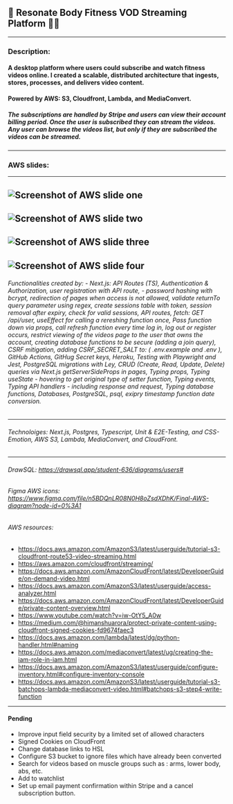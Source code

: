 ## 🍑 Resonate Body Fitness VOD Streaming Platform 💪🏽
______________________________________________________
### Description:  

#### A desktop platform where users could subscribe and watch fitness videos online. I created a scalable, distributed architecture that ingests, stores, processes, and delivers video content.
#### Powered by AWS: S3, Cloudfront, Lambda, and MediaConvert.
##### The subscriptions are handled by Stripe and users can view their account billing period. Once the user is subscribed they can stream the videos. Any user can browse the videos list, but only if they are subscribed the videos can be streamed.
------------------------------------------------------
### AWS slides: 
------------------------------------------------------
![Screenshot of AWS slide one](https://github.com/alyb237/rbf-vod-streaming/blob/main/public/slide1.PNG "AWS slide one info")
------------------------------------------------------
![Screenshot of AWS slide two](https://github.com/alyb237/rbf-vod-streaming/blob/main/public/slide2.PNG "AWS slide two info")
------------------------------------------------------
![Screenshot of AWS slide three](https://github.com/alyb237/rbf-vod-streaming/blob/main/public/slide3.PNG "AWS slide three info")
------------------------------------------------------
![Screenshot of AWS slide four](https://github.com/alyb237/rbf-vod-streaming/blob/main/public/slide4.PNG "AWS slide four info")
------------------------------------------------------
###### Functionalities created by: -	Next.js: API Routes (TS), Authentication & Authorization, user registration with API route, -	password hashing with bcrypt, redirection of pages when access is not allowed, validate returnTo query parameter using regex, create sessions table with token, session removal after expiry, check for valid sessions, API routes, fetch: GET /api/user, useEffect for calling a rereshing function once, Pass function down via props, call refresh function every time log in, log out or register occurs, restrict viewing of the videos page to the user that owns the account, creating database functions to be secure (adding a join query), CSRF mitigation, adding CSRF_SECRET_SALT to: ( .env.example and .env ), GitHub Actions, GitHug Secret keys, Heroku, Testing with Playwright and Jest, PostgreSQL migrations with Ley, CRUD (Create, Read, Update, Delete) queries via Next.js getServerSideProps in pages, Typing props, Typing useState - hovering to get original type of setter function, Typing events, Typing API handlers - including response and request, Typing database functions, Databases, PostgreSQL, psql, exipry timestamp function date conversion.
------------------------------------------------------
###### Technoloiges: Next.js, Postgres, Typescript, Unit & E2E-Testing, and CSS-Emotion, AWS S3, Lambda, MediaConvert, and CloudFront. 
------------------------------------------------------

###### DrawSQL: https://drawsql.app/student-636/diagrams/users#
###### Figma AWS icons: https://www.figma.com/file/n5BDQnLR08N0H8oZsdXDhK/Final-AWS-diagram?node-id=0%3A1 
###### AWS resources: 
- https://docs.aws.amazon.com/AmazonS3/latest/userguide/tutorial-s3-cloudfront-route53-video-streaming.html
- https://aws.amazon.com/cloudfront/streaming/
- https://docs.aws.amazon.com/AmazonCloudFront/latest/DeveloperGuide/on-demand-video.html
- https://docs.aws.amazon.com/AmazonS3/latest/userguide/access-analyzer.html
- https://docs.aws.amazon.com/AmazonCloudFront/latest/DeveloperGuide/private-content-overview.html
- https://www.youtube.com/watch?v=iw-OtY5_A0w
- https://medium.com/@himanshuarora/protect-private-content-using-cloudfront-signed-cookies-fd9674faec3
- https://docs.aws.amazon.com/lambda/latest/dg/python-handler.html#naming
- https://docs.aws.amazon.com/mediaconvert/latest/ug/creating-the-iam-role-in-iam.html
- https://docs.aws.amazon.com/AmazonS3/latest/userguide/configure-inventory.html#configure-inventory-console
- https://docs.aws.amazon.com/AmazonS3/latest/userguide/tutorial-s3-batchops-lambda-mediaconvert-video.html#batchops-s3-step4-write-function
______________________________________________________________________________________________________________________________________________
#### Pending
- Improve input field security by  a limited set of allowed characters
- Signed Cookies on CloudFront
- Change database links to HSL
- Configure S3 bucket to ignore files which have already been converted
- Search for videos based on muscle groups such as : arms, lower body, abs, etc.
- Add to watchlist 
- Set up email payment confirmation within Stripe and a cancel subscription button. 





